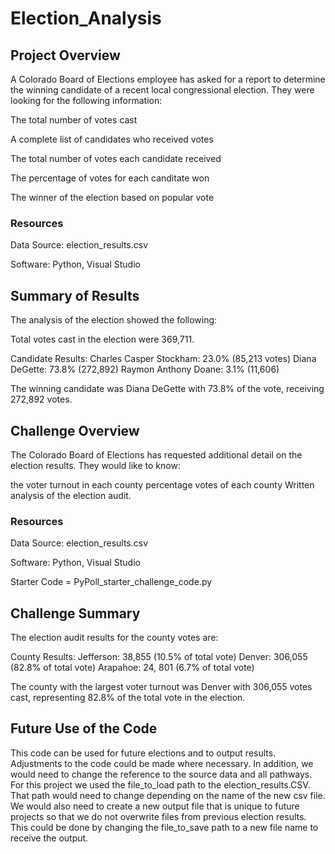 # Election_Analysis

## Project Overview

A Colorado Board of Elections employee has asked for a report to determine the winning candidate of a recent local congressional election. They were looking for the following information:

The total number of votes cast

A complete list of candidates who received votes

The total number of votes each candidate received

The percentage of votes for each canditate won

The winner of the election based on popular vote

### Resources

Data Source: election_results.csv

Software: Python, Visual Studio

## Summary of Results
The analysis of the election showed the following:

Total votes cast in the election were 369,711.

Candidate Results: Charles Casper Stockham: 23.0% (85,213 votes) Diana DeGette: 73.8% (272,892) Raymon Anthony Doane: 3.1% (11,606)

The winning candidate was Diana DeGette with 73.8% of the vote, receiving 272,892 votes.

## Challenge Overview

The Colorado Board of Elections has requested additional detail on the election results. They would like to know:

the voter turnout in each county
percentage votes of each county
Written analysis of the election audit.

### Resources 

Data Source: election_results.csv

Software: Python, Visual Studio

Starter Code = PyPoll_starter_challenge_code.py

## Challenge Summary

The election audit results for the county votes are:

County Results: 
Jefferson: 38,855 (10.5% of total vote)
Denver: 306,055 (82.8% of total vote) 
Arapahoe: 24, 801 (6.7% of total vote)

The county with the largest voter turnout was Denver with 306,055 votes cast, representing 82.8% of the total vote in the election.

## Future Use of the Code

This code can be used for future elections and to output results. Adjustments to the code could be made where necessary. In addition, we would need to change the reference to the source data and all pathways. For this project we used the file_to_load path to the election_results.CSV. That path would need to change depending on the name of the new csv file. We would also need to create a new output file that is unique to future projects so that we do not overwrite files from previous election results. This could be done by changing the file_to_save path to a new file name to receive the output.
